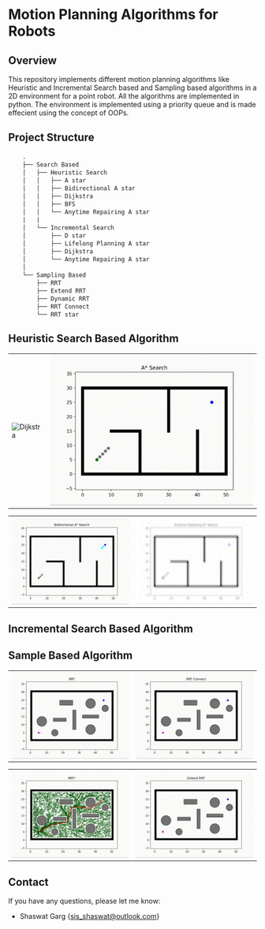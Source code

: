 # Motion Planning Algorithms for Robots

## Overview
This repository implements different motion planning algorithms like Heuristic and Incremental Search based and Sampling based algorithms in a 2D environment for a point robot. All the algorithms are implemented in python. The environment is implemented using a priority queue and is made effecient using the concept of OOPs.

## Project Structure

```
    .
    ├── Search Based            
    │   ├── Heuristic Search                
    │   │   ├── A star       
    │   │   ├── Bidirectional A star       
    │   │   ├── Dijkstra       
    │   │   ├── BFS      
    │   │   └── Anytime Repairing A star      
    |   |
    │   └── Incremental Search                
    │       ├── D star       
    │       ├── Lifelong Planning A star       
    │       ├── Dijkstra          
    │       └── Anytime Repairing A star 
    │ 
    └── Sampling Based
        ├── RRT       
        ├── Extend RRT       
        ├── Dynamic RRT       
        ├── RRT Connect      
        └── RRT star  

```

## Heuristic Search Based Algorithm

<div align=left>
<table>
  <tr>
    <td><img src="./Results/Dijkstra.gif" alt="Dijkstra" width="450"/></a></td>
    <td><img src="./Results/Astar.gif" alt="Astar" width="450"/></a></td>
  </tr>
</table>

<table>
  <tr>
    <td><img src="./Results/BiAstar.gif" alt="biastar" width="450"/></a></td>
    <td><img src="./Results/ARA.gif" alt="AnytimeAstar" width="450"/></a></td>
  </tr>
</table>
</div>

## Incremental Search Based Algorithm

## Sample Based Algorithm

<div align=left>
<table>
  <tr>
    <td><img src="./Results/RRT.gif" alt="RRT" width="450"/></a></td>
    <td><img src="./Results/RRTConnect.gif" alt="RRTConnect" width="450"/></a></td>
  </tr>
</table>

<table>
  <tr>
    <td><img src="./Results/RRTStar.gif" alt="RRTStar" width="450"/></a></td>
    <td><img src="./Results/RRTExtend.gif" alt="RRTExtend" width="450"/></a></td>
  </tr>
</table>
</div>

## Contact

If you have any questions, please let me know:

- Shaswat Garg {[sis_shaswat@outlook.com]()}

